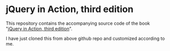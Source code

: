 # jQuery in Action, third edition

This repository contains the  accompanying source code of the book "[jQuery in Action, third edition](http://www.manning.com/derosa/)".


I have just cloned this from above github repo and customized according to me.
